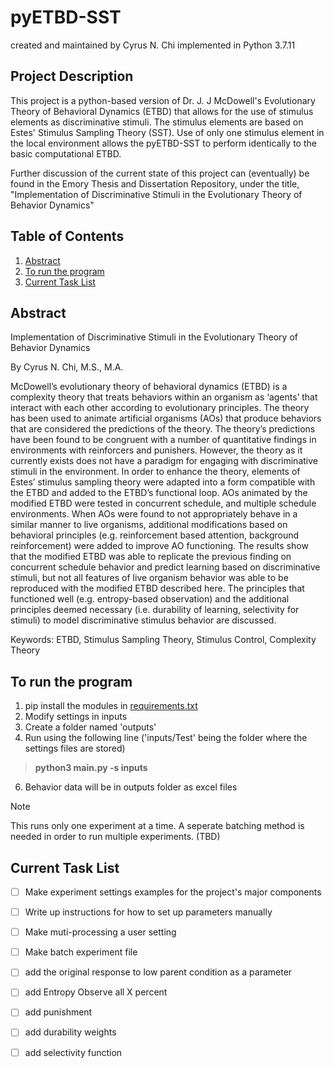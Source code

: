 # pyETBD-SST
created and maintained by Cyrus N. Chi
implemented in Python 3.7.11 

## Project Description
This project is a python-based version of Dr. J. J McDowell's Evolutionary Theory of Behavioral Dynamics (ETBD) that allows for the use of stimulus elements as discriminative stimuli. The stimulus elements are based on Estes' Stimulus Sampling Theory (SST). Use of only one stimulus element in the local environment allows the pyETBD-SST to perform identically to the basic computational ETBD.

Further discussion of the current state of this project can (eventually) be found in the Emory Thesis and Dissertation Repository, under the title, "Implementation of Discriminative Stimuli in the Evolutionary Theory of Behavior Dynamics"

## Table of Contents

1. [Abstract](https://github.com/CyrusChi/pyETBD-SST/edit/main/README.md#abstract)
2. [To run the program](https://github.com/CyrusChi/pyETBD-SST/edit/main/README.md#to-run-the-program)
3. [Current Task List](https://github.com/CyrusChi/pyETBD-SST/edit/main/README.md#current-task-list)

## Abstract

Implementation of Discriminative Stimuli in the Evolutionary Theory of Behavior Dynamics

By Cyrus N. Chi, M.S., M.A.

McDowell’s evolutionary theory of behavioral dynamics (ETBD) is a complexity theory that treats behaviors within an organism as ‘agents’ that interact with each other according to evolutionary principles. The theory has been used to animate artificial organisms (AOs) that produce behaviors that are considered the predictions of the theory. The theory’s predictions have been found to be congruent with a number of quantitative findings in environments with reinforcers and punishers. However, the theory as it currently exists does not have a paradigm for engaging with discriminative stimuli in the environment. In order to enhance the theory, elements of Estes’ stimulus sampling theory were adapted into a form compatible with the ETBD and added to the ETBD’s functional loop. AOs animated by the modified ETBD were tested in concurrent schedule, and multiple schedule environments. When AOs were found to not appropriately behave in a similar manner to live organisms, additional modifications based on behavioral principles (e.g. reinforcement based attention, background reinforcement) were added to improve AO functioning. The results show that the modified ETBD was able to replicate the previous finding on concurrent schedule behavior and predict learning based on discriminative stimuli, but not all features of live organism behavior was able to be reproduced with the modified ETBD described here. The principles that functioned well (e.g. entropy-based observation) and the additional principles deemed necessary (i.e. durability of learning, selectivity for stimuli) to model discriminative stimulus behavior are discussed.

Keywords: ETBD, Stimulus Sampling Theory, Stimulus Control, Complexity Theory



## To run the program
1. pip install the modules in [requirements.txt](requirements.txt)
2. Modify settings in inputs
3. Create a folder named 'outputs'
4. Run using the following line ('inputs/Test' being the folder where the settings files are stored)
> **python3 main.py -s inputs**
6. Behavior data will be in outputs folder as excel files

> [!NOTE]
> This runs only one experiment at a time. A seperate batching method is needed in order to run multiple experiments. (TBD)


## Current Task List
- [ ] Make experiment settings examples for the project's major components
- [ ] Write up instructions for how to set up parameters manually
- [ ] Make muti-processing a user setting
- [ ] Make batch experiment file
- [ ] add the original response to low parent condition as a parameter
- [ ] add Entropy Observe all X percent
- [ ] add punishment
- [ ] add durability weights
- [ ] add selectivity function
 
